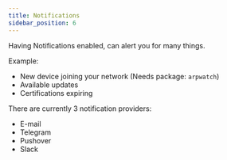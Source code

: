 ```yaml
---
title: Notifications
sidebar_position: 6
---
```


Having Notifications enabled, can alert you for many things.

Example:

- New device joining your network (Needs package: `arpwatch`)
- Available updates
- Certifications expiring

There are currently 3 notification providers:

- E-mail
- Telegram
- Pushover
- Slack
